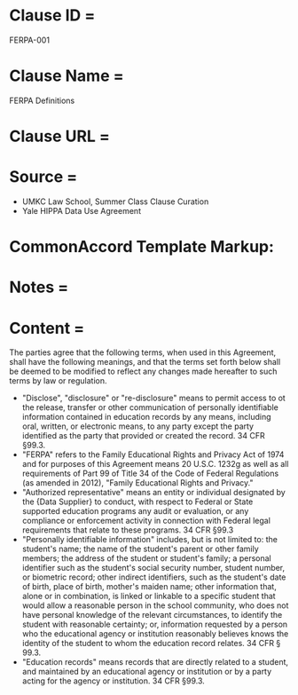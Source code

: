 # Clause ID = 
FERPA-001

# Clause Name = 
FERPA Definitions
# Clause URL = 

# Source = 
* UMKC Law School, Summer Class Clause Curation
* Yale HIPPA Data Use Agreement 

# CommonAccord Template Markup:   

# Notes = 

# Content = 
The parties agree that the following terms, when used in this Agreement, shall have the following meanings, and that the terms set forth below shall be deemed to be modified to reflect any changes made hereafter to such terms by law or regulation.
* "Disclose", "disclosure" or "re-disclosure" means to permit access to ot the release, transfer or other communication of personally identifiable information contained in education records by any means, including oral, written, or electronic means, to any party except the party identified as the party that provided or created the record. 34 CFR §99.3.
* "FERPA" refers to the Family Educational Rights and Privacy Act of 1974 and for purposes of this Agreement means 20 U.S.C. 1232g as well as all requirements of Part 99 of Title 34 of the Code of Federal Regulations (as amended in 2012), "Family Educational Rights and Privacy."
* "Authorized representative" means an entity or individual designated by the {Data Supplier} to conduct, with respect to Federal or State supported education programs any audit or evaluation, or any compliance or enforcement activity in connection with Federal legal requirements that relate to these programs. 34 CFR §99.3
* "Personally identifiable information" includes, but is not limited to: the student's name; the name of the student's parent or other family members; the address of the student or student's family; a personal identifier such as the student's social security number, student number, or biometric record; other indirect identifiers, such as the student's date of birth, place of birth, mother's maiden name; other information that, alone or in combination, is linked or linkable to a specific student that would allow a reasonable person in the school community, who does not have personal knowledge of the relevant circumstances, to identify the student with reasonable certainty; or, information requested by a person who the educational agency or institution reasonably believes knows the identity of the student to whom the education record relates. 34 CFR § 99.3.
* "Education records" means records that are directly related to a student, and maintained by an educational agency or institution or by a party acting for the agency or institution. 34 CFR §99.3.
